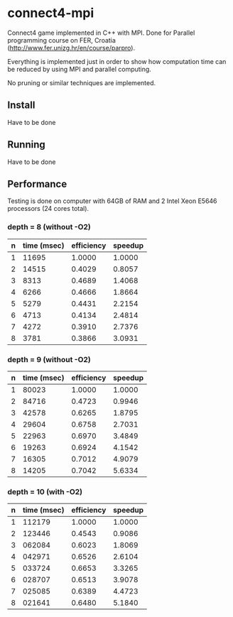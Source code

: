 connect4-mpi
============

Connect4 game implemented in C++ with MPI. Done for Parallel programming course on FER, Croatia (http://www.fer.unizg.hr/en/course/parpro).

Everything is implemented just in order to show how computation time can be reduced by using MPI and parallel computing.

No pruning or similar techniques are implemented.

## <a name="install"></a> Install
Have to be done

## <a name="running"></a> Running
Have to be done

## <a name="performance"></a> Performance

Testing is done on computer with 64GB of RAM and 2 Intel Xeon E5646 processors (24 cores total).

### depth = 8 (without -O2)
| n | time (msec) | efficiency | speedup |
|:-:|-------------|------------|---------|
| 1 |       11695 |     1.0000 |  1.0000 |
| 2 |       14515 |     0.4029 |  0.8057 |
| 3 |        8313 |     0.4689 |  1.4068 |
| 4 |        6266 |     0.4666 |  1.8664 |
| 5 |        5279 |     0.4431 |  2.2154 |
| 6 |        4713 |     0.4134 |  2.4814 |
| 7 |        4272 |     0.3910 |  2.7376 |
| 8 |        3781 |     0.3866 |  3.0931 |

### depth = 9 (without -O2)
| n | time (msec) | efficiency | speedup |
|:-:|-------------|------------|---------|
| 1 |       80023 |     1.0000 |  1.0000 |
| 2 |       84716 |     0.4723 |  0.9946 |
| 3 |       42578 |     0.6265 |  1.8795 |
| 4 |       29604 |     0.6758 |  2.7031 |
| 5 |       22963 |     0.6970 |  3.4849 |
| 6 |       19263 |     0.6924 |  4.1542 |
| 7 |       16305 |     0.7012 |  4.9079 |
| 8 |       14205 |     0.7042 |  5.6334 |

### depth = 10 (with -O2)
| n | time (msec) | efficiency | speedup |
|:-:|-------------|------------|---------|
| 1 |      112179 |     1.0000 |  1.0000 |
| 2 |      123446 |     0.4543 |  0.9086 |
| 3 |      062084 |     0.6023 |  1.8069 |
| 4 |      042971 |     0.6526 |  2.6104 |
| 5 |      033724 |     0.6653 |  3.3265 |
| 6 |      028707 |     0.6513 |  3.9078 |
| 7 |      025085 |     0.6389 |  4.4723 |
| 8 |      021641 |     0.6480 |  5.1840 |
